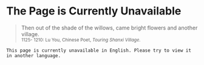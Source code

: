 ﻿The Page is Currently Unavailable
==========

> Then out of the shade of the willows, came bright flowers and another village.  
>  <small> 1125- 1210: Lu You, Chinese Poet, *Touring Shanxi Village.*</small>

    This page is currently unavailable in English. Please try to view it in another language.